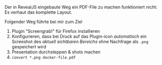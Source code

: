 Der in RevealJS eingebaute Weg ein PDF-File zu machen funktioniert nicht: Es verhaut das komplette Layout.

Folgender Weg führte bei mir zum Ziel

 1. Plugin "Screengrab!" für Firefox installieren
 2. Konfigurieren, dass bei Druck auf das Plugin-icon _automatisch_ ein
    Screeshot des _aktuell sichtbaren Bereichs_ ohne Nachfrage als `.png`
    gespeichert wird
 3. Presentation durchsteppen & shots machen
 4. `convert *.png docker-file.pdf`
